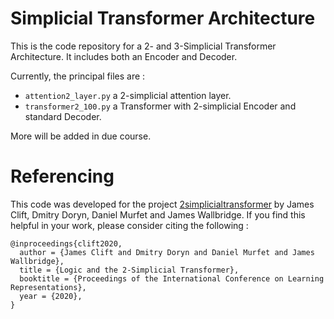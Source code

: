 # Simplicial Transformer Architecture   

This is the code repository for a 2- and 3-Simplicial Transformer Architecture.   It includes both an Encoder and Decoder.

Currently, the principal files are :
* `attention2_layer.py` a 2-simplicial attention layer.
* `transformer2_100.py` a Transformer with 2-simplicial Encoder and standard Decoder.

More will be added in due course.


# Referencing

This code was developed for the project [2simplicialtransformer](https://github.com/dmurfet/2simplicialtransformer) by James Clift, Dmitry Doryn, Daniel Murfet and James Wallbridge. If you find this helpful in your work, please consider citing the following :

```
@inproceedings{clift2020,    
  author = {James Clift and Dmitry Doryn and Daniel Murfet and James Wallbridge},    
  title = {Logic and the 2-Simplicial Transformer},    
  booktitle = {Proceedings of the International Conference on Learning Representations},    
  year = {2020},    
}
```
